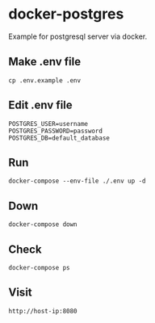 # docker-postgres
Example for postgresql server via docker.

## Make .env file

```shell
cp .env.example .env
```


## Edit .env file

```shell
POSTGRES_USER=username
POSTGRES_PASSWORD=password
POSTGRES_DB=default_database
```

## Run

```shell
docker-compose --env-file ./.env up -d
```

## Down

```shell
docker-compose down
```

## Check

```shell
docker-compose ps
```

## Visit 

```shell
http://host-ip:8080
```
